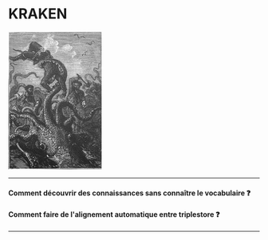 # KRAKEN

![./poulpe-small.png](./poulpe-small.png)

---
#### Comment découvrir des connaissances sans connaître le vocabulaire :question:
#### Comment faire de l'alignement automatique entre triplestore :question:
---
